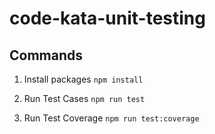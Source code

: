 # code-kata-unit-testing



## Commands

1. Install packages
`npm install`

2. Run Test Cases
`npm run test`

3. Run Test Coverage
`npm run test:coverage`
